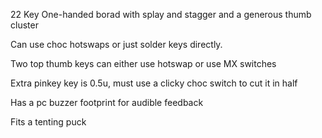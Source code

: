  22 Key One-handed borad with splay and stagger and a generous thumb cluster
 
 Can use choc hotswaps or just solder keys directly.
 
 Two top thumb keys can either use hotswap or use MX switches
 
 Extra pinkey key is 0.5u, must use a clicky choc switch to cut it in half
 
 Has a pc buzzer footprint for audible feedback
 
 Fits a tenting puck
 
 
 
